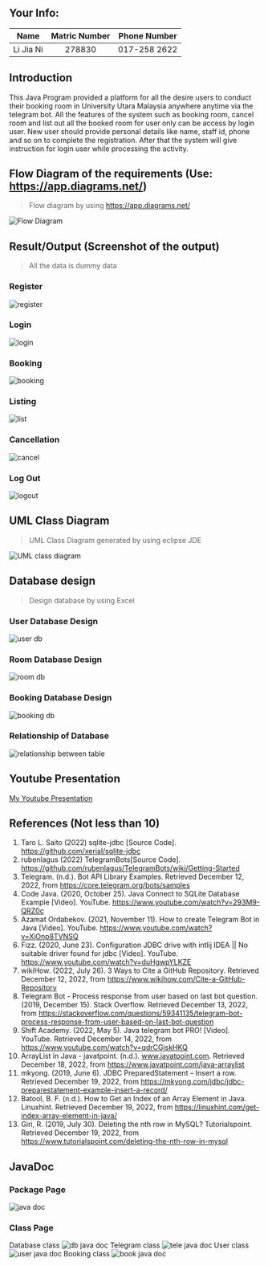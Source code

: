 ## Your Info:
|   Name    | Matric Number |  Phone Number  |
|:---------:|:-------------:|:--------------:|
| Li Jia Ni |    278830     |  017-258 2622  |

## Introduction
This Java Program provided a platform for all the desire users to conduct their booking room in University Utara Malaysia anywhere anytime via the telegram bot. 
All the features of the system such as booking room, cancel room and list out all the booked room for user only can be access by login user.
New user should provide personal details like name, staff id, phone and so on to complete the registration. After that the system will give instruction for login user while processing the activity.
## Flow Diagram of the requirements (Use: https://app.diagrams.net/)
>Flow diagram by using https://app.diagrams.net/

![Flow Diagram](images/flowAssign2.png)
## Result/Output (Screenshot of the output)
>All the data is dummy data

### Register
![register](images/register.png)

### Login
![login](images/login.png)

### Booking
![booking](images/booking.png)

### Listing
![list](images/list.png)

### Cancellation
![cancel](images/cancel.png)

### Log Out
![logout](images/logout.png)
## UML Class Diagram
>UML Class Diagram generated by using eclipse JDE

![UML class diagram](images/UMLclassDiagram.png)
## Database design
>Design database by using Excel

### User Database Design
![user db](images/Userdb.png)

### Room Database Design
![room db](images/Roomdb.png)

### Booking Database Design
![booking db](images/Bookingdb.png)

### Relationship of Database
![relationship between table](images/relationship.png)
## Youtube Presentation
[My Youtube Presentation](https://youtu.be/FpEyFaVZC-E)
## References (Not less than 10)
1. Taro L. Saito (2022) sqlite-jdbc [Source Code]. https://github.com/xerial/sqlite-jdbc
2. rubenlagus (2022) TelegramBots[Source Code]. https://github.com/rubenlagus/TelegramBots/wiki/Getting-Started
3. Telegram. (n.d.). Bot API Library Examples. Retrieved December 12, 2022, from https://core.telegram.org/bots/samples
4. Code Java. (2020, October 25). Java Connect to SQLite Database Example [Video]. YouTube. https://www.youtube.com/watch?v=293M9-QRZ0c
5. Azamat Ordabekov. (2021, November 11). How to create Telegram Bot in Java [Video]. YouTube. https://www.youtube.com/watch?v=XjOnp8TVNSQ
6. Fizz. (2020, June 23). Configuration JDBC drive with intlij IDEA || No suitable driver found for jdbc [Video]. YouTube. https://www.youtube.com/watch?v=duHgwpYLKZE
7. wikiHow. (2022, July 26). 3 Ways to Cite a GitHub Repository. Retrieved December 12, 2022, from https://www.wikihow.com/Cite-a-GitHub-Repository
8. Telegram Bot - Process response from user based on last bot question. (2019, December 15). Stack Overflow. Retrieved December 13, 2022, from https://stackoverflow.com/questions/59341135/telegram-bot-process-response-from-user-based-on-last-bot-question
9. Shift Academy. (2022, May 5). Java telegram bot PRO! [Video]. YouTube. Retrieved December 14, 2022, from https://www.youtube.com/watch?v=qdrCGjskHKQ
10. ArrayList in Java - javatpoint. (n.d.). www.javatpoint.com. Retrieved December 18, 2022, from https://www.javatpoint.com/java-arraylist
11. mkyong. (2019, June 6). JDBC PreparedStatement – Insert a row. Retrieved December 19, 2022, from https://mkyong.com/jdbc/jdbc-preparestatement-example-insert-a-record/
12. Batool, B. F. (n.d.). How to Get an Index of an Array Element in Java. Linuxhint. Retrieved December 19, 2022, from https://linuxhint.com/get-index-array-element-in-java/
13. Giri, R. (2019, July 30). Deleting the nth row in MySQL? Tutorialspoint. Retrieved December 19, 2022, from https://www.tutorialspoint.com/deleting-the-nth-row-in-mysql

## JavaDoc
### Package Page
![java doc](images/javadoc.png)

### Class Page
Database class
![db java doc](images/databasejd.png)
Telegram class
![tele java doc](images/telegramjd.png)
User class
![user java doc](images/userjd.png)
Booking class
![book java doc](images/bookingjd.png)
